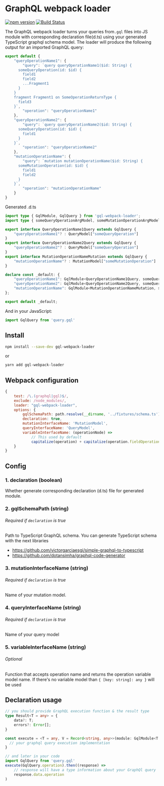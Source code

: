 # GraphQL webpack loader 
[![npm version](https://badge.fury.io/js/gql-webpack-loader.svg)](https://badge.fury.io/js/gql-webpack-loader)
[![Build Status](https://travis-ci.com/roman0x58/gql-webpack-loader.svg?branch=master)](https://travis-ci.com/github/roman0x58/gql-webpack-loader)

The GraphQL webpack loader turns your queries from`.gql` files into JS module with corresponding declaration file(d.ts) using your generated TypeScript graphql schema model. The loader will produce the following output for an imported GraphQL query:
```js
export default {
    "queryOperationName1": {
        "query": `query queryOperationName1($id: String) {
      someQueryOperation(id: $id) {
        field1
        field2
        ...Fragment1
      }
    }
    fragment Fragment1 on SomeOperationReturnType {
      field3
    }`,
        "operation": "queryOperationName1"
    },
    "queryOperationName2": {
        "query": `query queryOperationName2($id: String) {
      someQueryOperation(id: $id) {
        field1
      }
    }`,
        "operation": "queryOperationName2"
    },
    "mutationOperationName": {
        "query": `mutation mutationOperationName($id: String) {
      someMutationOperation(id: $id) {
        field1
        field2
      }
    }`,
        "operation": "mutationOperationName"
    }
}
```
Generated .d.ts 
```ts
import type { GqlModule, GqlQuery } from 'gql-webpack-loader';
import type { someQueryOperationArgModel, someMutationOperationArgModel, QueryModel, MutationModel } from "./schema.ts";

export interface QueryOperationName1Query extends GqlQuery {
    "queryOperationName1"? : QueryModel["someQueryOperation"]
}
export interface QueryOperationName2Query extends GqlQuery {
    "queryOperationName2"? : QueryModel["someQueryOperation"]
}
export interface MutationOperationNameMutation extends GqlQuery {
    "mutationOperationName"? : MutationModel["someMutationOperation"]
}

declare const _default: {
    "queryOperationName1": GqlModule<QueryOperationName1Query, someQueryOperationArgModel>;
    "queryOperationName2": GqlModule<QueryOperationName2Query, someQueryOperationArgModel>;
    "mutationOperationName": GqlModule<MutationOperationNameMutation, someMutationOperationArgModel>
};

export default _default;

``` 

And in your JavaScript:

```js
import GqlQuery from 'query.gql'
```

## Install

```sh
npm install --save-dev gql-webpack-loader
```

or

```sh
yarn add gql-webpack-loader
```

## Webpack configuration

```js
{
    test: /\.(graphql|gql)$/,
    exclude: /node_modules/,
    loader: "gql-webpack-loader",
    options: {
        gqlSchemaPath: path.resolve(__dirname, '../fixtures/schema.ts'),
        declaration: true,    
        mutationInterfaceName: 'MutationModel',
        queryInterfaceName: 'QueryModel',
        variableInterfaceName: (operationNode) =>
            // This used by default 
            capitalize(operation) + capitalize(operation.fieldOperationName) + 'ArgModel'   
    }    
}
```
## Config

### 1. declaration (boolean)
Whether generate corresponding declaration (d.ts) file for generated module. 

### 2. gqlSchemaPath (string)
###### Required if `declaration` is true
Path to TypeScript GraphQL schema. You can generate TypeScript schema with the next libraries
 - https://github.com/victorgarciaesgi/simple-graphql-to-typescript
 - https://github.com/dotansimha/graphql-code-generator
                                                                                         
### 3. mutationInterfaceName (string) 
###### Required if `declaration` is true
Name of your mutation model. 

### 4. queryInterfaceName (string)
###### Required if `declaration` is true
Name of your query model

### 5. variableInterfaceName (string)
###### Optional
Function that accepts operation name and returns the operation variable model name. If there's no variable model than `{ [key: string]: any }` will be used   

## Declaration usage
```ts
// you should provide GraphQL execution function & the result type
type Result<T = any> = {
    data?: T;
    errors?: Error[];
}

const execute = <T = any, V = Record<string, any>>(module: GqlModule<T, V>, variables?: V): Promise<Result<V>> => {
  // your graphql query execution implementation
}

// and later in your code
import GqlQuery from 'query.gql'
execute(GqlQuery.operation).then((response) =>
    // response will have a type information about your GraphQl query
    response.data.operation    
)
```

